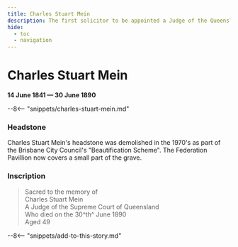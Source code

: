 ```yaml
---
title: Charles Stuart Mein
description: The first solicitor to be appointed a Judge of the Queensland Supreme Court
hide:
  - toc
  - navigation 
---
```


# Charles Stuart Mein

**14 June 1841 — 30 June 1890**

--8<-- "snippets/charles-stuart-mein.md"

### Headstone

Charles Stuart Mein's headstone was demolished in the 1970's as part of the Brisbane City Council's "Beautification Scheme". The Federation Pavillion now covers a small part of the grave.

<!--
![Charles Stuart Mein's headstone](../assets/charles-stuart-mein-headstone.jpg){ width="70%" }
-->

### Inscription

>Sacred to the memory of <br>
>Charles Stuart Mein <br>
>A Judge of the Supreme Court of Queensland  <br>
>Who died on the 30^th^ June 1890 <br>
>Aged 49

--8<-- "snippets/add-to-this-story.md"